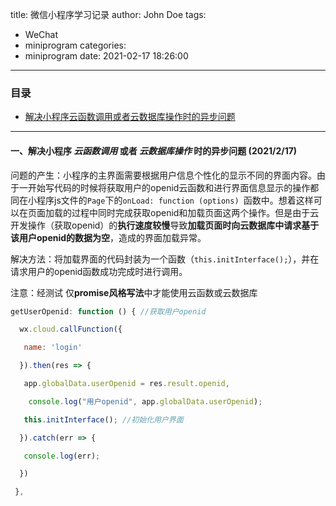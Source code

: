 title: 微信小程序学习记录
author: John Doe
tags:
  - WeChat
  - miniprogram
categories:
  - miniprogram
date: 2021-02-17 18:26:00
---
### 目录

+ <a href="#微信小程序学习记录-no1">解决小程序云函数调用或者云数据库操作时的异步问题</a>

---
#### <a name="微信小程序学习记录-no1">一、解决小程序 *云函数调用* 或者 *云数据库操作* 时的异步问题 (2021/2/17)</a>

问题的产生：小程序的主界面需要根据用户信息个性化的显示不同的界面内容。由于一开始写代码的时候将获取用户的openid云函数和进行界面信息显示的操作都同在小程序js文件的`Page`下的`onLoad: function (options) `函数中。想着这样可以在页面加载的过程中同时完成获取openid和加载页面这两个操作。但是由于云开发操作（获取openid）的**执行速度较慢**导致**加载页面时向云数据库中请求基于该用户openid的数据为空**，造成的界面加载异常。

解决方法：将加载界面的代码封装为一个函数（```this.initInterface();```），并在请求用户的openid函数成功完成时进行调用。

注意：经测试 仅**promise风格写法**中才能使用云函数或云数据库

```js
getUserOpenid: function () { //获取用户openid

  wx.cloud.callFunction({

   name: 'login'

  }).then(res => {

   app.globalData.userOpenid = res.result.openid,

​    console.log("用户openid", app.globalData.userOpenid);

   this.initInterface(); //初始化用户界面

  }).catch(err => {

   console.log(err);

  })

 },
```